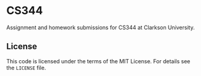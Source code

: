 # CS344

Assignment and homework submissions for CS344 at Clarkson University.

## License

This code is licensed under the terms of the MIT License. For details see the `LICENSE` file.
